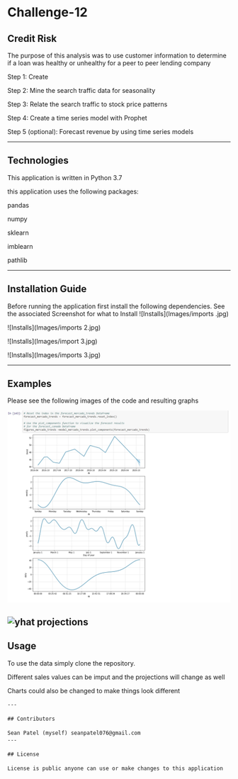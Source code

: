 # Challenge-12

## Credit Risk

The purpose of this analysis was to use customer information to determine if a loan was healthy or unhealthy for a peer to peer lending company

Step 1: Create 

Step 2: Mine the search traffic data for seasonality

Step 3: Relate the search traffic to stock price patterns

Step 4: Create a time series model with Prophet

Step 5 (optional): Forecast revenue by using time series models




---

## Technologies
This application is written in Python 3.7  

this application uses the following packages:
 
pandas

numpy 

sklearn

imblearn

pathlib

---

## Installation Guide

Before running the application first install the following dependencies.
See the associated Screenshot for what to Install 
![Installs](Images/imports .jpg)

![Installs](Images/imports 2.jpg)

![Installs](Images/import 3.jpg)

![Installs](Images/imports 3.jpg)


---

## Examples

Please see the following images of the code and resulting graphs 


![compnent plots](https://github.com/seanpatel19/Challenge-11/blob/d4ed37185393154a608bbb59121421911ee21796/Images/compnent%20plots.jpg)


![yhat projections](Images/yhats.jpg)
---

## Usage

To use the data simply clone the repository.

Different sales values can be imput and the projections will change as well 

Charts could also be changed to make things look different  
```
---

## Contributors

Sean Patel (myself) seanpatel076@gmail.com
---

## License

License is public anyone can use or make changes to this application